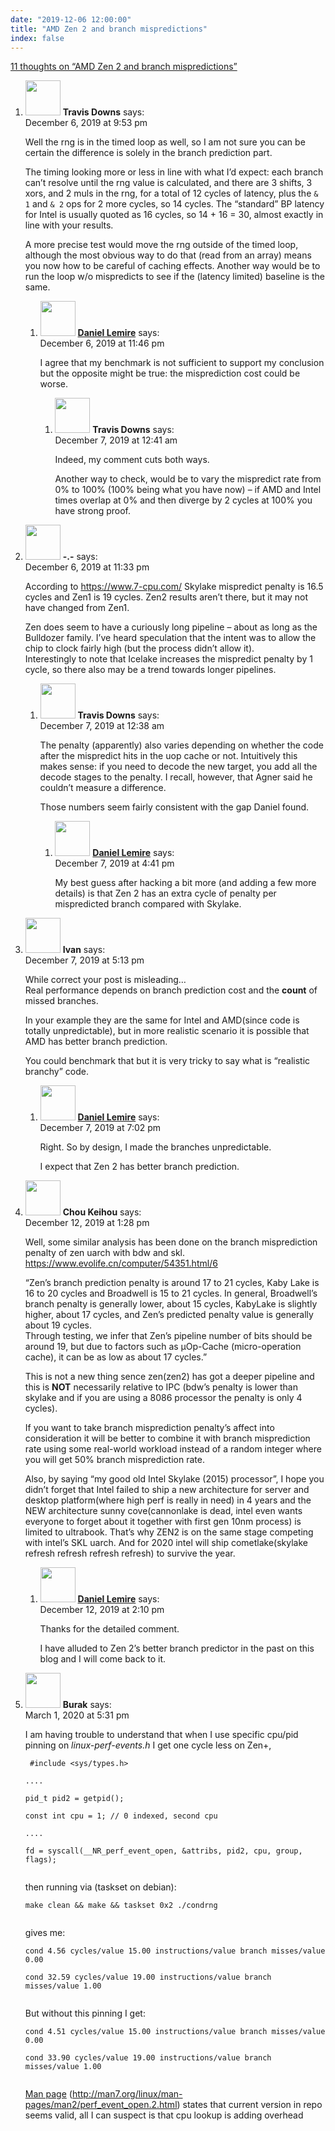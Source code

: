 ```yaml
---
date: "2019-12-06 12:00:00"
title: "AMD Zen 2 and branch mispredictions"
index: false
---
```


[11 thoughts on &ldquo;AMD Zen 2 and branch mispredictions&rdquo;](/lemire/blog/2019/12-06-amd-zen-2-and-branch-mispredictions)

<ol class="comment-list">
<li id="comment-454546" class="comment even thread-even depth-1 parent">
<div class="comment-author vcard">
<img alt src="https://secure.gravatar.com/avatar/c6937532928911c0dae3c9c89b658c09?s=56&#038;d=mm&#038;r=g" srcset="https://secure.gravatar.com/avatar/c6937532928911c0dae3c9c89b658c09?s=112&#038;d=mm&#038;r=g 2x" class="avatar avatar-56 photo" height="56" width="56" decoding="async" /> <b class="fn">Travis Downs</b> <span class="says">says:</span> </div>
<div class="comment-metadata"><time datetime="2019-12-06T21:53:51+00:00">December 6, 2019 at 9:53 pm</time></a> </div>
<div class="comment-content">
<p>Well the rng is in the timed loop as well, so I am not sure you can be certain the difference is solely in the branch prediction part.</p>
<p>The timing looking more or less in line with what I&rsquo;d expect: each branch can&rsquo;t resolve until the rng value is calculated, and there are 3 shifts, 3 xors, and 2 muls in the rng, for a total of 12 cycles of latency, plus the <code>&amp; 1</code> and <code>&amp; 2</code> ops for 2 more cycles, so 14 cycles. The &ldquo;standard&rdquo; BP latency for Intel is usually quoted as 16 cycles, so 14 + 16 = 30, almost exactly in line with your results.</p>
<p>A more precise test would move the rng outside of the timed loop, although the most obvious way to do that (read from an array) means you now how to be careful of caching effects. Another way would be to run the loop w/o mispredicts to see if the (latency limited) baseline is the same.</p>
</div>
<ol class="children">
<li id="comment-454699" class="comment byuser comment-author-lemire bypostauthor odd alt depth-2 parent">
<div class="comment-author vcard">
<img alt src="https://secure.gravatar.com/avatar/2ca999bef9535950f5b84281a4dab006?s=56&#038;d=mm&#038;r=g" srcset="https://secure.gravatar.com/avatar/2ca999bef9535950f5b84281a4dab006?s=112&#038;d=mm&#038;r=g 2x" class="avatar avatar-56 photo" height="56" width="56" decoding="async" /> <b class="fn"><a href="https://lemire.me/en/" class="url" rel="ugc">Daniel Lemire</a></b> <span class="says">says:</span> </div>
<div class="comment-metadata"><time datetime="2019-12-06T23:46:52+00:00">December 6, 2019 at 11:46 pm</time></a> </div>
<div class="comment-content">
<p>I agree that my benchmark is not sufficient to support my conclusion but the opposite might be true: the misprediction cost could be worse. </p>
</div>
<ol class="children">
<li id="comment-454796" class="comment even depth-3">
<div class="comment-author vcard">
<img alt src="https://secure.gravatar.com/avatar/c6937532928911c0dae3c9c89b658c09?s=56&#038;d=mm&#038;r=g" srcset="https://secure.gravatar.com/avatar/c6937532928911c0dae3c9c89b658c09?s=112&#038;d=mm&#038;r=g 2x" class="avatar avatar-56 photo" height="56" width="56" loading="lazy" decoding="async" /> <b class="fn">Travis Downs</b> <span class="says">says:</span> </div>
<div class="comment-metadata"><time datetime="2019-12-07T00:41:10+00:00">December 7, 2019 at 12:41 am</time></a> </div>
<div class="comment-content">
<p>Indeed, my comment cuts both ways.</p>
<p>Another way to check, would be to vary the mispredict rate from 0% to 100% (100% being what you have now) &#8211; if AMD and Intel times overlap at 0% and then diverge by 2 cycles at 100% you have strong proof.</p>
</div>
</li>
</ol>
</li>
</ol>
</li>
<li id="comment-454675" class="comment odd alt thread-odd thread-alt depth-1 parent">
<div class="comment-author vcard">
<img alt src="https://secure.gravatar.com/avatar/e032576b53d842d4f5c510e0ec93e812?s=56&#038;d=mm&#038;r=g" srcset="https://secure.gravatar.com/avatar/e032576b53d842d4f5c510e0ec93e812?s=112&#038;d=mm&#038;r=g 2x" class="avatar avatar-56 photo" height="56" width="56" loading="lazy" decoding="async" /> <b class="fn">-.-</b> <span class="says">says:</span> </div>
<div class="comment-metadata"><time datetime="2019-12-06T23:33:28+00:00">December 6, 2019 at 11:33 pm</time></a> </div>
<div class="comment-content">
<p>According to <a href="https://www.7-cpu.com/" rel="nofollow ugc">https://www.7-cpu.com/</a> Skylake mispredict penalty is 16.5 cycles and Zen1 is 19 cycles. Zen2 results aren&rsquo;t there, but it may not have changed from Zen1.</p>
<p>Zen does seem to have a curiously long pipeline &#8211; about as long as the Bulldozer family. I&rsquo;ve heard speculation that the intent was to allow the chip to clock fairly high (but the process didn&rsquo;t allow it).<br/>
Interestingly to note that Icelake increases the mispredict penalty by 1 cycle, so there also may be a trend towards longer pipelines.</p>
</div>
<ol class="children">
<li id="comment-454795" class="comment even depth-2 parent">
<div class="comment-author vcard">
<img alt src="https://secure.gravatar.com/avatar/c6937532928911c0dae3c9c89b658c09?s=56&#038;d=mm&#038;r=g" srcset="https://secure.gravatar.com/avatar/c6937532928911c0dae3c9c89b658c09?s=112&#038;d=mm&#038;r=g 2x" class="avatar avatar-56 photo" height="56" width="56" loading="lazy" decoding="async" /> <b class="fn">Travis Downs</b> <span class="says">says:</span> </div>
<div class="comment-metadata"><time datetime="2019-12-07T00:38:29+00:00">December 7, 2019 at 12:38 am</time></a> </div>
<div class="comment-content">
<p>The penalty (apparently) also varies depending on whether the code after the mispredict hits in the uop cache or not. Intuitively this makes sense: if you need to decode the new target, you add all the decode stages to the penalty. I recall, however, that Agner said he couldn&rsquo;t measure a difference.</p>
<p>Those numbers seem fairly consistent with the gap Daniel found.</p>
</div>
<ol class="children">
<li id="comment-456692" class="comment byuser comment-author-lemire bypostauthor odd alt depth-3">
<div class="comment-author vcard">
<img alt src="https://secure.gravatar.com/avatar/2ca999bef9535950f5b84281a4dab006?s=56&#038;d=mm&#038;r=g" srcset="https://secure.gravatar.com/avatar/2ca999bef9535950f5b84281a4dab006?s=112&#038;d=mm&#038;r=g 2x" class="avatar avatar-56 photo" height="56" width="56" loading="lazy" decoding="async" /> <b class="fn"><a href="https://lemire.me/en/" class="url" rel="ugc">Daniel Lemire</a></b> <span class="says">says:</span> </div>
<div class="comment-metadata"><time datetime="2019-12-07T16:41:22+00:00">December 7, 2019 at 4:41 pm</time></a> </div>
<div class="comment-content">
<p>My best guess after hacking a bit more (and adding a few more details) is that Zen 2 has an extra cycle of penalty per mispredicted branch compared with Skylake.</p>
</div>
</li>
</ol>
</li>
</ol>
</li>
<li id="comment-456740" class="comment even thread-even depth-1 parent">
<div class="comment-author vcard">
<img alt src="https://secure.gravatar.com/avatar/6aea6e2f57f2a7b1cd6870375fbdc42f?s=56&#038;d=mm&#038;r=g" srcset="https://secure.gravatar.com/avatar/6aea6e2f57f2a7b1cd6870375fbdc42f?s=112&#038;d=mm&#038;r=g 2x" class="avatar avatar-56 photo" height="56" width="56" loading="lazy" decoding="async" /> <b class="fn">Ivan</b> <span class="says">says:</span> </div>
<div class="comment-metadata"><time datetime="2019-12-07T17:13:11+00:00">December 7, 2019 at 5:13 pm</time></a> </div>
<div class="comment-content">
<p>While correct your post is misleading&#8230;<br/>
Real performance depends on branch prediction cost and the <strong>count</strong> of missed branches.</p>
<p>In your example they are the same for Intel and AMD(since code is totally unpredictable), but in more realistic scenario it is possible that AMD has better branch prediction.</p>
<p>You could benchmark that but it is very tricky to say what is &ldquo;realistic branchy&rdquo; code.</p>
</div>
<ol class="children">
<li id="comment-457008" class="comment byuser comment-author-lemire bypostauthor odd alt depth-2">
<div class="comment-author vcard">
<img alt src="https://secure.gravatar.com/avatar/2ca999bef9535950f5b84281a4dab006?s=56&#038;d=mm&#038;r=g" srcset="https://secure.gravatar.com/avatar/2ca999bef9535950f5b84281a4dab006?s=112&#038;d=mm&#038;r=g 2x" class="avatar avatar-56 photo" height="56" width="56" loading="lazy" decoding="async" /> <b class="fn"><a href="https://lemire.me/en/" class="url" rel="ugc">Daniel Lemire</a></b> <span class="says">says:</span> </div>
<div class="comment-metadata"><time datetime="2019-12-07T19:02:47+00:00">December 7, 2019 at 7:02 pm</time></a> </div>
<div class="comment-content">
<p>Right. So by design, I made the branches unpredictable.</p>
<p>I expect that Zen 2 has better branch prediction.</p>
</div>
</li>
</ol>
</li>
<li id="comment-463598" class="comment even thread-odd thread-alt depth-1 parent">
<div class="comment-author vcard">
<img alt src="https://secure.gravatar.com/avatar/e592a80181a9a6ef87677007d3cce48b?s=56&#038;d=mm&#038;r=g" srcset="https://secure.gravatar.com/avatar/e592a80181a9a6ef87677007d3cce48b?s=112&#038;d=mm&#038;r=g 2x" class="avatar avatar-56 photo" height="56" width="56" loading="lazy" decoding="async" /> <b class="fn">Chou Keihou</b> <span class="says">says:</span> </div>
<div class="comment-metadata"><time datetime="2019-12-12T13:28:17+00:00">December 12, 2019 at 1:28 pm</time></a> </div>
<div class="comment-content">
<p>Well, some similar analysis has been done on the branch misprediction penalty of zen uarch with bdw and skl. <a href="https://www.evolife.cn/computer/54351.html/6" rel="nofollow ugc">https://www.evolife.cn/computer/54351.html/6</a></p>
<p>&ldquo;Zen&rsquo;s branch prediction penalty is around 17 to 21 cycles, Kaby Lake is 16 to 20 cycles and Broadwell is 15 to 21 cycles. In general, Broadwell&rsquo;s branch penalty is generally lower, about 15 cycles, KabyLake is slightly higher, about 17 cycles, and Zen&rsquo;s predicted penalty value is generally about 19 cycles.<br/>
Through testing, we infer that Zen&rsquo;s pipeline number of bits should be around 19, but due to factors such as µOp-Cache (micro-operation cache), it can be as low as about 17 cycles.&rdquo;</p>
<p>This is not a new thing sence zen(zen2) has got a deeper pipeline and this is <strong>NOT</strong> necessarily relative to IPC (bdw&rsquo;s penalty is lower than skylake and if you are using a 8086 processor the penalty is only 4 cycles).</p>
<p>If you want to take branch misprediction penalty&rsquo;s affect into consideration it will be better to combine it with branch misprediction rate using some real-world workload instead of a random integer where you will get 50% branch misprediction rate.</p>
<p>Also, by saying &ldquo;my good old Intel Skylake (2015) processor&rdquo;, I hope you didn&rsquo;t forget that Intel failed to ship a new architecture for server and desktop platform(where high perf is really in need) in 4 years and the NEW architecture sunny cove(cannonlake is dead, intel even wants everyone to forget about it together with first gen 10nm process) is limited to ultrabook. That&rsquo;s why ZEN2 is on the same stage competing with intel&rsquo;s SKL uarch. And for 2020 intel will ship cometlake(skylake refresh refresh refresh refresh) to survive the year.</p>
</div>
<ol class="children">
<li id="comment-463646" class="comment byuser comment-author-lemire bypostauthor odd alt depth-2">
<div class="comment-author vcard">
<img alt src="https://secure.gravatar.com/avatar/2ca999bef9535950f5b84281a4dab006?s=56&#038;d=mm&#038;r=g" srcset="https://secure.gravatar.com/avatar/2ca999bef9535950f5b84281a4dab006?s=112&#038;d=mm&#038;r=g 2x" class="avatar avatar-56 photo" height="56" width="56" loading="lazy" decoding="async" /> <b class="fn"><a href="https://lemire.me/en/" class="url" rel="ugc">Daniel Lemire</a></b> <span class="says">says:</span> </div>
<div class="comment-metadata"><time datetime="2019-12-12T14:10:31+00:00">December 12, 2019 at 2:10 pm</time></a> </div>
<div class="comment-content">
<p>Thanks for the detailed comment.</p>
<p>I have alluded to Zen 2’s better branch predictor in the past on this blog and I will come back to it.</p>
</div>
</li>
</ol>
</li>
<li id="comment-493335" class="comment even thread-even depth-1">
<div class="comment-author vcard">
<img alt src="https://secure.gravatar.com/avatar/84663519e417a83e0ba5d38c8997586f?s=56&#038;d=mm&#038;r=g" srcset="https://secure.gravatar.com/avatar/84663519e417a83e0ba5d38c8997586f?s=112&#038;d=mm&#038;r=g 2x" class="avatar avatar-56 photo" height="56" width="56" loading="lazy" decoding="async" /> <b class="fn">Burak</b> <span class="says">says:</span> </div>
<div class="comment-metadata"><time datetime="2020-03-01T17:31:22+00:00">March 1, 2020 at 5:31 pm</time></a> </div>
<div class="comment-content">
<p>I am having trouble to understand that when I use specific cpu/pid pinning on <em>linux-perf-events.h</em> I get one cycle less on Zen+,</p>
<p><code> #include &lt;sys/types.h&gt;<br/>
....<br/>
pid_t pid2 = getpid();<br/>
const int cpu = 1; // 0 indexed, second cpu<br/>
....<br/>
fd = syscall(__NR_perf_event_open, &amp;attribs, pid2, cpu, group, flags);<br/>
</code></p>
<p>then running via (taskset on debian):</p>
<p><code>make clean &amp;&amp; make &amp;&amp; taskset 0x2 ./condrng<br/>
</code></p>
<p>gives me:</p>
<p><code>cond 4.56 cycles/value 15.00 instructions/value branch misses/value 0.00<br/>
cond 32.59 cycles/value 19.00 instructions/value branch misses/value 1.00<br/>
</code></p>
<p>But without this pinning I get:</p>
<p><code>cond 4.51 cycles/value 15.00 instructions/value branch misses/value 0.00<br/>
cond 33.90 cycles/value 19.00 instructions/value branch misses/value 1.00<br/>
</code></p>
<p><a href="http://man7.org/linux/man-pages/man2/perf_event_open.2.html" rel="nofollow ugc">Man page</a> (<a href="http://man7.org/linux/man-pages/man2/perf_event_open.2.html" rel="nofollow ugc">http://man7.org/linux/man-pages/man2/perf_event_open.2.html</a>) states that current version in repo seems valid, all I can suspect is that cpu lookup is adding overhead</p>
</div>
</li>
</ol>
